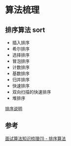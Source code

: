# 算法梳理



## 排序算法 sort

* 插入排序
* 希尔排序
* 选择排序
* 冒泡排序
* 计数排序
* 基数排序
* 归并排序
* 快速排序
* 双向扫描的快速排序
* 堆排序

[排序说明](./sort/README.md)



## 参考

[面试算法知识梳理(1) - 排序算法](https://www.jianshu.com/p/8d57665abde0)